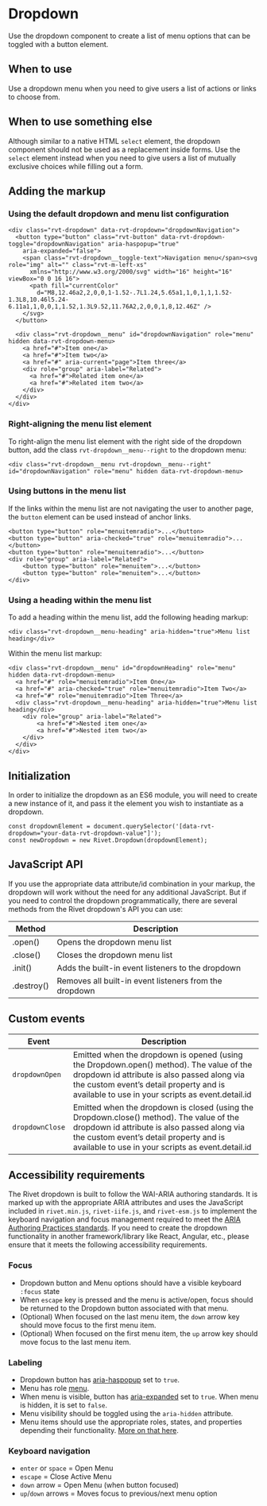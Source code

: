 # Dropdown

Use the dropdown component to create a list of menu options that can be toggled with a button element.

## When to use

Use a dropdown menu when you need to give users a list of actions or links to choose from.

## When to use something else

Although similar to a native HTML `select` element, the dropdown component should not be used as a replacement inside forms. Use the `select` element instead when you need to give users a list of mutually exclusive choices while filling out a form.

## Adding the markup

### Using the default dropdown and menu list configuration

```
<div class="rvt-dropdown" data-rvt-dropdown="dropdownNavigation">
  <button type="button" class="rvt-button" data-rvt-dropdown-toggle="dropdownNavigation" aria-haspopup="true"
    aria-expanded="false">
    <span class="rvt-dropdown__toggle-text">Navigation menu</span><svg role="img" alt="" class="rvt-m-left-xs"
      xmlns="http://www.w3.org/2000/svg" width="16" height="16" viewBox="0 0 16 16">
      <path fill="currentColor"
        d="M8,12.46a2,2,0,0,1-1.52-.7L1.24,5.65a1,1,0,1,1,1.52-1.3L8,10.46l5.24-6.11a1,1,0,0,1,1.52,1.3L9.52,11.76A2,2,0,0,1,8,12.46Z" />
    </svg>
  </button>

  <div class="rvt-dropdown__menu" id="dropdownNavigation" role="menu" hidden data-rvt-dropdown-menu>
    <a href="#">Item one</a>
    <a href="#">Item two</a>
    <a href="#" aria-current="page">Item three</a>
    <div role="group" aria-label="Related">
      <a href="#">Related item one</a>
      <a href="#">Related item two</a>
    </div>
  </div>
</div>
```

### Right-aligning the menu list element

To right-align the menu list element with the right side of the dropdown button, add the class `rvt-dropdown__menu--right` to the dropdown menu:

```
<div class="rvt-dropdown__menu rvt-dropdown__menu--right" id="dropdownNavigation" role="menu" hidden data-rvt-dropdown-menu>
```

### Using buttons in the menu list

If the links within the menu list are not navigating the user to another page, the `button` element can be used instead of anchor links.

```
<button type="button" role="menuitemradio">...</button>
<button type="button" aria-checked="true" role="menuitemradio">...</button>
<button type="button" role="menuitemradio">...</button>
<div role="group" aria-label="Related">
    <button type="button" role="menuitem">...</button>
    <button type="button" role="menuitem">...</button>
</div>
```

### Using a heading within the menu list

To add a heading within the menu list, add the following heading markup:

```
<div class="rvt-dropdown__menu-heading" aria-hidden="true">Menu list heading</div>
```

Within the menu list markup:

```
<div class="rvt-dropdown__menu" id="dropdownHeading" role="menu" hidden data-rvt-dropdown-menu>
  <a href="#" role="menuitemradio">Item One</a>
  <a href="#" aria-checked="true" role="menuitemradio">Item Two</a>
  <a href="#" role="menuitemradio">Item Three</a>
  <div class="rvt-dropdown__menu-heading" aria-hidden="true">Menu list heading</div>
    <div role="group" aria-label="Related">
        <a href="#">Nested item one</a>
        <a href="#">Nested item two</a>
    </div>
  </div>
</div>
```

## Initialization

In order to initialize the dropdown as an ES6 module, you will need to create a new instance of it, and pass it the element you wish to instantiate as a dropdown.

```
const dropdownElement = document.querySelector('[data-rvt-dropdown="your-data-rvt-dropdown-value"]');
const newDropdown = new Rivet.Dropdown(dropdownElement);
```

## JavaScript API

If you use the appropriate data attribute/id combination in your markup, the dropdown will work without the need for any additional JavaScript. But if you need to control the dropdown programmatically, there are several methods from the Rivet dropdown's API you can use:

| Method           | Description                                                                            |
| ---------------- | -------------------------------------------------------------------------------------- |
| .open()  | Opens the dropdown menu list |
| .close() | Closes the dropdown menu list |
| .init()  | Adds the built-in event listeners to the dropdown |
| .destroy() | Removes all built-in event listeners from the dropdown |

## Custom events

| Event        | Description                                                                                                                                                                                                                                                          |
| ------------ | -------------------------------------------------------------------------------------------------------------------------------------------------------------------------------------------------------------------------------------------------------------------- |
| `dropdownOpen`  | Emitted when the dropdown is opened (using the Dropdown.open() method). The value of the dropdown id attribute is also passed along via the custom event’s detail property and is available to use in your scripts as event.detail.id  |
| `dropdownClose` | Emitted when the dropdown is closed (using the Dropdown.close() method). The value of the dropdown id attribute is also passed along via the custom event’s detail property and is available to use in your scripts as event.detail.id |

## Accessibility requirements

The Rivet dropdown is built to follow the WAI-ARIA authoring standards. It is marked up with the appropriate ARIA attributes and uses the JavaScript included in `rivet.min.js`, `rivet-iife.js`, and `rivet-esm.js` to implement the keyboard navigation and focus management required to meet the [ARIA Authoring Practices standards](http://w3c.github.io/aria-practices/). If you need to create the dropdown functionality in another framework/library like React, Angular, etc., please ensure that it meets the following accessibility requirements.

### Focus

- Dropdown button and Menu options should have a visible keyboard `:focus` state
- When `escape` key is pressed and the menu is active/open, focus should be returned to the Dropdown button associated with that menu.
- (Optional) When focused on the last menu item, the `down` arrow key should move focus to the first menu item.
- (Optional) When focused on the first menu item, the `up` arrow key should move focus to the last menu item.

### Labeling

- Dropdown button has [aria-haspopup](https://w3c.github.io/aria/#aria-haspopup) set to `true`.
- Menu has role [menu](https://w3c.github.io/aria/#menu).
- When menu is visible, button has [aria-expanded](https://w3c.github.io/aria/#aria-expanded) set to `true`. When menu is hidden, it is set to `false`.
- Menu visibility should be toggled using the `aria-hidden` attribute.
- Menu items should use the appropriate roles, states, and properties depending their functionality. [More on that here](https://w3c.github.io/aria-practices/#menu).

### Keyboard navigation

- `enter` or `space` = Open Menu
- `escape` = Close Active Menu
- `down` arrow = Open Menu (when button focused)
- `up`/`down` arrows = Moves focus to previous/next menu option